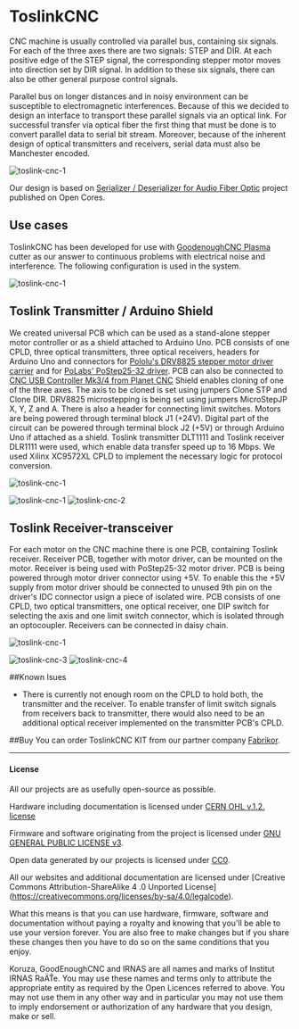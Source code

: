 # ToslinkCNC

CNC machine is usually controlled via parallel bus, containing six signals. For each of the three axes there are two signals: STEP and DIR. At each positive edge of the STEP signal, the corresponding stepper motor moves into direction set by DIR signal. In addition to these six signals, there can also be other general purpose control signals.

Parallel bus on longer distances and in noisy environment can be susceptible to electromagnetic interferences. Because of this we decided to design an interface to transport these parallel signals via an optical link. For successful transfer via optical fiber the first thing that must be done is to convert parallel data to serial bit stream. Moreover, because of the inherent design of optical transmitters and receivers, serial data must also be Manchester encoded.

![toslink-cnc-1](images/diagram.png)

Our design is based on [Serializer / Deserializer for Audio Fiber Optic](http://opencores.org/project,parallel_io_through_fiber) project published on Open Cores. 

## Use cases
ToslinkCNC has been developed for use with [GoodenoughCNC Plasma](http://goodenoughcnc.eu) cutter as our answer to continuous problems with electrical noise and interference. The following configuration is used in the system. 

![toslink-cnc-1](images/diagram-plasma.png)


## Toslink Transmitter / Arduino Shield

We created universal PCB which can be used as a stand-alone stepper motor controller or as a shield attached to Arduino Uno. PCB consists of one CPLD, three optical transmitters, three optical receivers, headers for Arduino Uno and connectors for [Pololu's DRV8825 stepper motor driver carrier](https://www.pololu.com/product/2133) and for [PoLabs' PoStep25-32 driver](http://www.poscope.com/PoStep25-32). PCB can also be connected to [CNC USB Controller Mk3/4 from Planet CNC](http://www.planet-cnc.com/index.php?page=hardware) Shield enables cloning of one of the three axes. The axis to be cloned is set using jumpers Clone STP and Clone DIR. DRV8825 microstepping is being set using jumpers MicroStepJP X, Y, Z and A. There is also a header for connecting limit switches. Motors are being powered through terminal block J1 (+24V). Digital part of the circuit can be powered through terminal block J2 (+5V) or through Arduino Uno if attached as a shield. Toslink transmitter DLT1111 and Toslink receiver DLR1111 were used, which enable data transfer speed up to 16 Mbps. We used Xilinx XC9572XL CPLD to implement the necessary logic for protocol conversion.

![toslink-cnc-1](images/transmitter-pinout.png)

![toslink-cnc-1](images/toslink-3.png)
![toslink-cnc-2](images/toslink-4.png)

## Toslink Receiver-transceiver

For each motor on the CNC machine there is one PCB, containing Toslink receiver. Receiver PCB, together with motor driver, can be mounted on the motor. Receiver is being used with PoStep25-32 motor driver. PCB is being powered through motor driver connector using +5V. To enable this the +5V supply from motor driver should be connected to unused 9th pin on the driver's IDC connector usign a piece of isolated wire. PCB consists of one CPLD, two optical transmitters, one optical receiver, one DIP switch for selecting the axis and one limit switch connector, which is isolated through an optocoupler. Receivers can be connected in daisy chain.

![toslink-cnc-1](images/transceiver-pinout.png)

![toslink-cnc-3](images/toslink-1.png)
![toslink-cnc-4](images/toslink-2.png)

##Known Isues

 * There is currently not enough room on the CPLD to hold both, the transmitter and the receiver. To enable transfer of limit switch signals from receivers back to transmitter, there would also need to be an additional optical receiver implemented on the transmitter PCB's CPLD.

##Buy
You can order ToslinkCNC KIT from our partner company [Fabrikor](http://fabrikor.eu/index.php?route=product/category&path=60). 

---

#### License

All our projects are as usefully open-source as possible.

Hardware including documentation is licensed under [CERN OHL v.1.2. license](http://www.ohwr.org/licenses/cern-ohl/v1.2)

Firmware and software originating from the project is licensed under [GNU GENERAL PUBLIC LICENSE v3](http://www.gnu.org/licenses/gpl-3.0.en.html).

Open data generated by our projects is licensed under [CC0](https://creativecommons.org/publicdomain/zero/1.0/legalcode).

All our websites and additional documentation are licensed under [Creative Commons Attribution-ShareAlike 4 .0 Unported License] (https://creativecommons.org/licenses/by-sa/4.0/legalcode).

What this means is that you can use hardware, firmware, software and documentation without paying a royalty and knowing that you'll be able to use your version forever. You are also free to make changes but if you share these changes then you have to do so on the same conditions that you enjoy.

Koruza, GoodEnoughCNC and IRNAS are all names and marks of Institut IRNAS RaÄŤe. 
You may use these names and terms only to attribute the appropriate entity as required by the Open Licences referred to above. You may not use them in any other way and in particular you may not use them to imply endorsement or authorization of any hardware that you design, make or sell.
